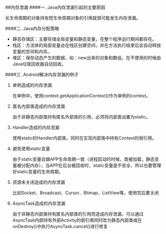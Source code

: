##内存泄漏
####一. Java内存泄漏引起的主要原因

长生命周期的对象持有短生命周期对象的引用就很可能发生内存泄漏。

####二. Java内存分配策略

- 静态存储区：主要存储全局变量和静态变量，在整个程序运行期间都存在。
- 栈区：方法体的局部变量会在栈区创建空间，并在方法执行结束后会自动释放变量的空间和内存。
- 堆区：保存动态产生的数据，如：new出来的对象和数组，在不使用的时候由Java垃圾回收器自动回收。

####三. Android解决内存泄漏的例子

1. 单例造成的内存泄漏
	
	在单例中，使用context.getApplicationContext()作为单例的context。
2. 匿名内部类造成的内存泄漏

	由于非静态内部类持有匿名外部类的引用，必须将内部类设置为static。
3. Handler造成的内存泄漏

	使用static的Handler内部类，同时在实现内部类中持有Context的弱引用。
4. 避免使用static变量

	由于static变量会跟APP生命周期一致（进程启动的时候，类被加载，静态变量被分配内存），当APP在后台被回收时，static变量是不安全，所以也要管理好static变量的生命周期。
5. 资源未关闭造成的内存泄漏

	比如Socket、Broadcast、Cursor、Bitmap、ListView等，使用完后要关闭
6. AsyncTask造成的内存泄漏
	
	由于非静态内部类持有匿名内部类的引用而造成内存泄漏，可以通过AsyncTask内部持有外部Activity的弱引用同时改为静态内部类或在onDestroy()中执行AsyncTask.cancel()进行修复